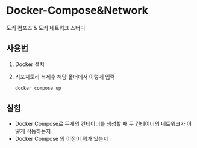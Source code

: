 # Docker-Compose&Network

도커 컴포즈 & 도커 네트워크 스터디

## 사용법

1. Docker 설치

2. 리포지토리 복제후 해당 폴더에서 이렇게 입력

    ```bash
    docker compose up
    ```

## 실험

-   Docker Compose로 두개의 컨테이너를 생성할 때 두 컨테이너의 네트워크가 어떻게 작동하는지
-   Docker Compose 의 이점이 뭐가 있는지
